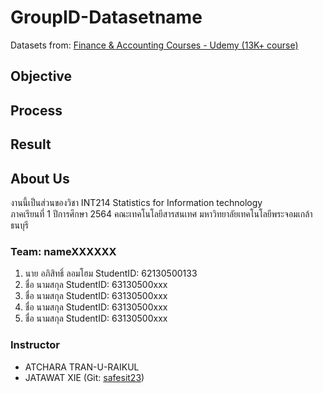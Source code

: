 # GroupID-Datasetname

Datasets from: [Finance & Accounting Courses - Udemy (13K+ course)](https://www.kaggle.com/jilkothari/finance-accounting-courses-udemy-13k-course)

## Objective

## Process

## Result

## About Us

งานนี้เป็นส่วนของวิชา INT214 Statistics for Information technology <br/> ภาคเรียนที่ 1 ปีการศึกษา 2564 คณะเทคโนโลยีสารสนเทศ มหาวิทยาลัยเทคโนโลยีพระจอมเกล้าธนบุรี

### Team: nameXXXXXX

1. นาย อภิสิทธิ์ ลอมโฮม StudentID: 62130500133
2. ชื่อ นามสกุล StudentID: 63130500xxx
3. ชื่อ นามสกุล StudentID: 63130500xxx
4. ชื่อ นามสกุล StudentID: 63130500xxx
5. ชื่อ นามสกุล StudentID: 63130500xxx

### Instructor

- ATCHARA TRAN-U-RAIKUL
- JATAWAT XIE (Git: [safesit23](https://github.com/safesit23))
